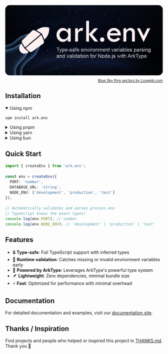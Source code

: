 <img src="assets/banner.png" alt="ark.env">
<div align="right"><sub><a href="https://lovepik.com/images/backgrounds-blue-sky.html">Blue Sky Png vectors by Lovepik.com</a></sub></div>

## Installation

<details open>
<summary>Using npm</summary>

```sh
npm install ark.env
```
</details>

<details>
<summary>Using pnpm</summary>

```sh
pnpm add ark.env
```
</details>

<details>
<summary>Using yarn</summary>

```sh
yarn add ark.env
```
</details>

<details>
<summary>Using bun</summary>

```sh
bun add ark.env
```
</details>

## Quick Start

```ts
import { createEnv } from 'ark.env';

const env = createEnv({
  PORT: 'number',
  DATABASE_URL: 'string',
  NODE_ENV: ['development', 'production', 'test']
});

// Automatically validates and parses process.env
// TypeScript knows the exact types!
console.log(env.PORT); // number
console.log(env.NODE_ENV); // 'development' | 'production' | 'test'
```

## Features

- 🔒 **Type-safe**: Full TypeScript support with inferred types
- 🚀 **Runtime validation**: Catches missing or invalid environment variables early
- 💪 **Powered by ArkType**: Leverages ArkType's powerful type system
- 🪶 **Lightweight**: Zero dependencies, minimal bundle size
- ⚡ **Fast**: Optimized for performance with minimal overhead

## Documentation

For detailed documentation and examples, visit our [documentation site](https://github.com/yamcodes/ark.env/docs).

## Thanks / Inspiration

Find projects and people who helped or inspired this project in [THANKS.md](./THANKS.md). Thank you 🙏